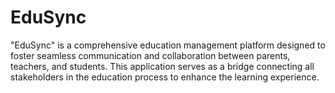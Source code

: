 # EduSync
"EduSync" is a comprehensive education management platform designed to foster seamless communication and collaboration between parents, teachers, and students. This application serves as a bridge connecting all stakeholders in the education process to enhance the learning experience.
